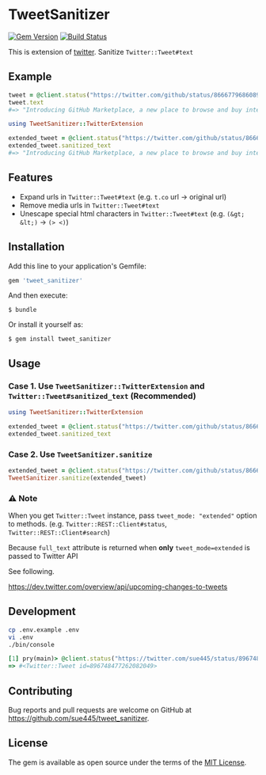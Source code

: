 # TweetSanitizer
[![Gem Version](https://badge.fury.io/rb/tweet_sanitizer.svg)](https://badge.fury.io/rb/tweet_sanitizer)
[![Build Status](https://travis-ci.org/sue445/tweet_sanitizer.svg?branch=master)](https://travis-ci.org/sue445/tweet_sanitizer)

This is extension of [twitter](https://github.com/sferik/twitter). Sanitize `Twitter::Tweet#text`

## Example
```ruby
tweet = @client.status("https://twitter.com/github/status/866677968608927744")
tweet.text
#=> "Introducing GitHub Marketplace, a new place to browse and buy integrations using your GitHub account.… https://t.co/dK0Tmcmm72"
```

```ruby
using TweetSanitizer::TwitterExtension

extended_tweet = @client.status("https://twitter.com/github/status/866677968608927744", tweet_mode: "extended")
extended_tweet.sanitized_text
#=> "Introducing GitHub Marketplace, a new place to browse and buy integrations using your GitHub account. https://github.com/blog/2359-introducing-github-marketplace-and-more-tools-to-customize-your-workflow"
```

## Features
* Expand urls in `Twitter::Tweet#text` (e.g. `t.co` url -> original url)
* Remove media urls in `Twitter::Tweet#text`
* Unescape special html characters in `Twitter::Tweet#text` (e.g. `(&gt; &lt;)` -> `(> <)`)

## Installation

Add this line to your application's Gemfile:

```ruby
gem 'tweet_sanitizer'
```

And then execute:

    $ bundle

Or install it yourself as:

    $ gem install tweet_sanitizer

## Usage
### Case 1. Use `TweetSanitizer::TwitterExtension` and `Twitter::Tweet#sanitized_text` (Recommended)
```ruby
using TweetSanitizer::TwitterExtension

extended_tweet = @client.status("https://twitter.com/github/status/866677968608927744", tweet_mode: "extended")
extended_tweet.sanitized_text
```

### Case 2. Use `TweetSanitizer.sanitize`
```ruby
extended_tweet = @client.status("https://twitter.com/github/status/866677968608927744", tweet_mode: "extended")
TweetSanitizer.sanitize(extended_tweet)
```

### :warning: Note
When you get `Twitter::Tweet` instance, pass `tweet_mode: "extended"` option to methods. (e.g. `Twitter::REST::Client#status`, `Twitter::REST::Client#search`)

Because `full_text` attribute is returned when **only** `tweet_mode=extended` is passed to Twitter API

See following.

https://dev.twitter.com/overview/api/upcoming-changes-to-tweets

## Development

```bash
cp .env.example .env
vi .env
./bin/console
```

```ruby
[1] pry(main)> @client.status("https://twitter.com/sue445/status/896748477262082049")
=> #<Twitter::Tweet id=896748477262082049>
```

## Contributing

Bug reports and pull requests are welcome on GitHub at https://github.com/sue445/tweet_sanitizer.

## License

The gem is available as open source under the terms of the [MIT License](http://opensource.org/licenses/MIT).
